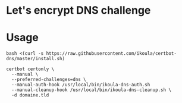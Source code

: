 # Let's encrypt DNS challenge 

# Usage
```shell
bash <(curl -s https://raw.githubusercontent.com/ikoula/certbot-dns/master/install.sh)

certbot certonly \
  --manual \
  --preferred-challenges=dns \
  --manual-auth-hook /usr/local/bin/ikoula-dns-auth.sh 
  --manual-cleanup-hook /usr/local/bin/ikoula-dns-cleanup.sh \
  -d domaine.tld

```

